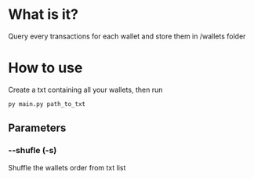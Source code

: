 # What is it?

Query every transactions for each wallet and store them in /wallets folder

# How to use 

Create a txt containing all your wallets, then run

```
py main.py path_to_txt
```

## Parameters

### --shufle (-s)

Shuffle the wallets order from txt list
